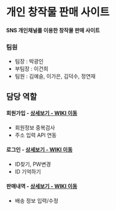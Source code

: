 # 개인 창작물 판매 사이트

#### SNS 개인채널를 이용한 창작물 판매 사이트

### 팀원
 - 팀장 : 박광인
 - 부팀장 : 이건희
 - 팀원 : 김예슬, 이가은, 김덕수, 정연재


## 담당 역할
#### 회원가입 - <a href="" >상세보기 - WIKI 이동</a>
- 회원정보 중복검사
- 주소 입력 API 연동

#### 로그인 - <a href="" >상세보기 - WIKI 이동</a>
- ID찾기, PW변경
- ID 기억하기

#### 판매내역 - <a href="" >상세보기 - WIKI 이동</a>
- 배송 정보 입력/수정
